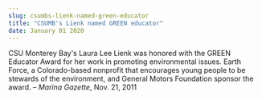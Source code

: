 ```yaml
---
slug: csumbs-lienk-named-green-educator
title: "CSUMB's Lienk named GREEN educator"
date: January 01 2020
---
```


<p>CSU Monterey Bay's Laura Lee Lienk was honored with the GREEN Educator Award for her work in promoting environmental issues. Earth Force, a Colorado-based nonprofit that encourages young people to be stewards of the environment, and General Motors Foundation sponsor the award. – <em>Marina Gazette</em>, Nov. 21, 2011
</p>
